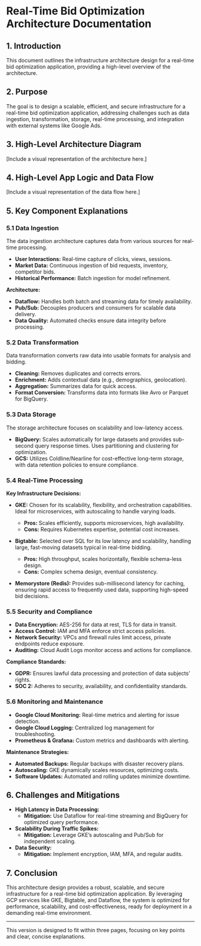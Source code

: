 # Real-Time Bid Optimization Architecture Documentation

## 1. Introduction
This document outlines the infrastructure architecture design for a real-time bid optimization application, providing a high-level overview of the architecture.

## 2. Purpose
The goal is to design a scalable, efficient, and secure infrastructure for a real-time bid optimization application, addressing challenges such as data ingestion, transformation, storage, real-time processing, and integration with external systems like Google Ads.

## 3. High-Level Architecture Diagram
[Include a visual representation of the architecture here.]

## 4. High-Level App Logic and Data Flow
[Include a visual representation of the data flow here.]

## 5. Key Component Explanations

### 5.1 Data Ingestion
The data ingestion architecture captures data from various sources for real-time processing.

- **User Interactions:** Real-time capture of clicks, views, sessions.
- **Market Data:** Continuous ingestion of bid requests, inventory, competitor bids.
- **Historical Performance:** Batch ingestion for model refinement.

**Architecture:**
- **Dataflow:** Handles both batch and streaming data for timely availability.
- **Pub/Sub:** Decouples producers and consumers for scalable data delivery.
- **Data Quality:** Automated checks ensure data integrity before processing.

### 5.2 Data Transformation
Data transformation converts raw data into usable formats for analysis and bidding.

- **Cleaning:** Removes duplicates and corrects errors.
- **Enrichment:** Adds contextual data (e.g., demographics, geolocation).
- **Aggregation:** Summarizes data for quick access.
- **Format Conversion:** Transforms data into formats like Avro or Parquet for BigQuery.

### 5.3 Data Storage
The storage architecture focuses on scalability and low-latency access.

- **BigQuery:** Scales automatically for large datasets and provides sub-second query response times. Uses partitioning and clustering for optimization.
- **GCS:** Utilizes Coldline/Nearline for cost-effective long-term storage, with data retention policies to ensure compliance.

### 5.4 Real-Time Processing

**Key Infrastructure Decisions:**

- **GKE:** Chosen for its scalability, flexibility, and orchestration capabilities. Ideal for microservices, with autoscaling to handle varying loads.
  - **Pros:** Scales efficiently, supports microservices, high availability.
  - **Cons:** Requires Kubernetes expertise, potential cost increases.

- **Bigtable:** Selected over SQL for its low latency and scalability, handling large, fast-moving datasets typical in real-time bidding.
  - **Pros:** High throughput, scales horizontally, flexible schema-less design.
  - **Cons:** Complex schema design, eventual consistency.

- **Memorystore (Redis):** Provides sub-millisecond latency for caching, ensuring rapid access to frequently used data, supporting high-speed bid decisions.

### 5.5 Security and Compliance

- **Data Encryption:** AES-256 for data at rest, TLS for data in transit.
- **Access Control:** IAM and MFA enforce strict access policies.
- **Network Security:** VPCs and firewall rules limit access, private endpoints reduce exposure.
- **Auditing:** Cloud Audit Logs monitor access and actions for compliance.

**Compliance Standards:**
- **GDPR:** Ensures lawful data processing and protection of data subjects’ rights.
- **SOC 2:** Adheres to security, availability, and confidentiality standards.

### 5.6 Monitoring and Maintenance

- **Google Cloud Monitoring:** Real-time metrics and alerting for issue detection.
- **Google Cloud Logging:** Centralized log management for troubleshooting.
- **Prometheus & Grafana:** Custom metrics and dashboards with alerting.

**Maintenance Strategies:**
- **Automated Backups:** Regular backups with disaster recovery plans.
- **Autoscaling:** GKE dynamically scales resources, optimizing costs.
- **Software Updates:** Automated and rolling updates minimize downtime.

## 6. Challenges and Mitigations

- **High Latency in Data Processing:**
  - **Mitigation:** Use Dataflow for real-time streaming and BigQuery for optimized query performance.
- **Scalability During Traffic Spikes:**
  - **Mitigation:** Leverage GKE’s autoscaling and Pub/Sub for independent scaling.
- **Data Security:**
  - **Mitigation:** Implement encryption, IAM, MFA, and regular audits.

## 7. Conclusion
This architecture design provides a robust, scalable, and secure infrastructure for a real-time bid optimization application. By leveraging GCP services like GKE, Bigtable, and Dataflow, the system is optimized for performance, scalability, and cost-effectiveness, ready for deployment in a demanding real-time environment.

---

This version is designed to fit within three pages, focusing on key points and clear, concise explanations.